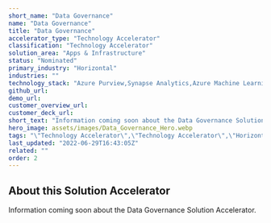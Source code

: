 ```yaml
---
short_name: "Data Governance"
name: "Data Governance"
title: "Data Governance"
accelerator_type: "Technology Accelerator"
classification: "Technology Accelerator"
solution_area: "Apps & Infrastructure"
status: "Nominated"
primary_industry: "Horizontal"
industries: ""
technology_stack: "Azure Purview,Synapse Analytics,Azure Machine Learning"
github_url: 
demo_url: 
customer_overview_url: 
customer_deck_url: 
short_text: "Information coming soon about the Data Governance Solution Accelerator"
hero_image: assets/images/Data_Governance_Hero.webp
tags: "\"Technology Accelerator\",\"Technology Accelerator\",\"Horizontal\",\"Azure Purview\",\"Synapse Analytics\",\"Azure Machine Learning\",\"Apps & Infrastructure\",\"Nominated\""
last_updated: "2022-06-29T16:43:05Z"
related: ""
order: 2
---
```

## About this Solution Accelerator

Information coming soon about the Data Governance Solution Accelerator.